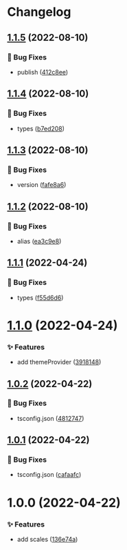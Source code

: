 # Changelog

## [1.1.5](https://github.com/canisminor1990/canisminor-colors/compare/v1.1.4...v1.1.5) (2022-08-10)


### 🐛 Bug Fixes

* publish ([412c8ee](https://github.com/canisminor1990/canisminor-colors/commit/412c8ee))

## [1.1.4](https://github.com/canisminor1990/canisminor-colors/compare/v1.1.3...v1.1.4) (2022-08-10)


### 🐛 Bug Fixes

* types ([b7ed208](https://github.com/canisminor1990/canisminor-colors/commit/b7ed208))

## [1.1.3](https://github.com/canisminor1990/canisminor-colors/compare/v1.1.2...v1.1.3) (2022-08-10)


### 🐛 Bug Fixes

* version ([fafe8a6](https://github.com/canisminor1990/canisminor-colors/commit/fafe8a6))

## [1.1.2](https://github.com/canisminor1990/canisminor-colors/compare/v1.1.1...v1.1.2) (2022-08-10)


### 🐛 Bug Fixes

* alias ([ea3c9e8](https://github.com/canisminor1990/canisminor-colors/commit/ea3c9e8))

## [1.1.1](https://github.com/canisminor1990/canisminor-colors/compare/v1.1.0...v1.1.1) (2022-04-24)


### 🐛 Bug Fixes

* types ([f55d6d6](https://github.com/canisminor1990/canisminor-colors/commit/f55d6d6))

# [1.1.0](https://github.com/canisminor1990/canisminor-colors/compare/v1.0.2...v1.1.0) (2022-04-24)


### ✨ Features

* add themeProvider ([3918148](https://github.com/canisminor1990/canisminor-colors/commit/3918148))

## [1.0.2](https://github.com/canisminor1990/canisminor-colors/compare/v1.0.1...v1.0.2) (2022-04-22)


### 🐛 Bug Fixes

* tsconfig.json ([4812747](https://github.com/canisminor1990/canisminor-colors/commit/4812747))

## [1.0.1](https://github.com/canisminor1990/canisminor-colors/compare/v1.0.0...v1.0.1) (2022-04-22)

### 🐛 Bug Fixes

- tsconfig.json ([cafaafc](https://github.com/canisminor1990/canisminor-colors/commit/cafaafc))

# 1.0.0 (2022-04-22)

### ✨ Features

- add scales ([136e74a](https://github.com/canisminor1990/canisminor-colors/commit/136e74a))
